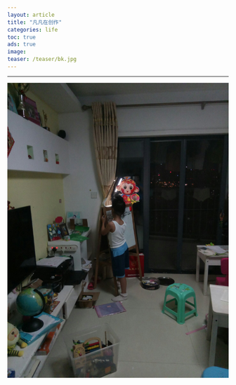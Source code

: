```yaml
---
layout: article
title: "凡凡在创作"
categories: life
toc: true
ads: true
image:
teaser: /teaser/bk.jpg
---
```


---


![df](https://github.com/storage201602/storage201602/blob/master/chenyifan2016/_posts/life/2016-06-20-2150life.md/0620_89.jpg?raw=true)
